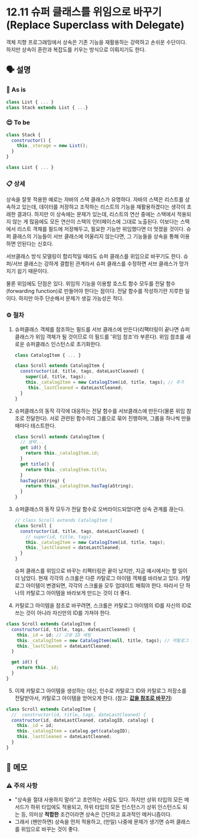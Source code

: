 # 12.11 슈퍼 클래스를 위임으로 바꾸기 (Replace Superclass with Delegate)

객체 지향 프로그래밍에서 상속은 기존 기능을 재활용하는 강력하고 손쉬운 수단이다. 하지만 상속이 혼란과 복잡도를 키우는 방식으로 이뤄지기도 한다.

## 🗣 설명

### 🧐 As is

```jsx
class List { ... }
class Stack extends List { ...}
```

### 😍 To be

```jsx
class Stack {
  constructor() {
    this._storage = new List();
  }
}

class List { ... }
```

### 📋 상세

상속을 잘못 적용한 예로는 자바의 스택 클래스가 유명하다. 자바의 스택은 리스트를 상속하고 있는데, 데이터를 저장하고 조작하는 리스트의 기능을 재활용하겠다는 생각이 초래한 결과다. 하지만 이 상속에는 문제가 있는데, 리스트의 연산 중에는 스택에서 적용되지 않는 게 많음에도 모든 연산이 스택의 인터페이스에 그대로 노출된다. 이보다는 스택에서 리스트 객체를 필드에 저장해두고, 필요한 기능만 위임했다면 더 멋졌을 것이다. 슈퍼 클래스의 기능들이 서브 클래스에 어울리지 않는다면, 그 기능들을 상속을 통해 이용하면 안된다는 신호다.

서브클래스 방식 모델링이 합리적일 때라도 슈퍼 클래스를 위임으로 바꾸기도 한다. 슈퍼/서브 클래스는 강하게 결합된 관계라서 슈퍼 클래스를 수정하면 서브 클래스가 망가지기 쉽기 때문이다.

물론 위임에도 단점은 있다. 위임의 기능을 이용할 호스트 함수 모두를 전달 함수(forwarding function)로 만들어야 한다는 점이다. 전달 함수를 작성하기란 지루한 일이다. 하지만 아주 단순해서 문제가 생길 가능성은 적다.

### ⚙️ 절차

1. 슈퍼클래스 객체를 참조하는 필드를 서브 클래스에 만든다(리팩터링이 끝나면 슈퍼 클래스가 위임 객체가 될 것이므로 이 필드를 '위임 참조'라 부른다). 위임 참조를 새로운 슈퍼클래스 인스턴스로 초기화한다.

   ```jsx
   class CatalogItem { ... }

   class Scroll extends CatalogItem {
     constructor(id, title, tags, dateLastCleaned) {
       super(id, title, tags);
       this._catalogItem = new CatalogItem(id, title, tags); // 추가
   		this._lastCleaned = dateLastCleaned;
     }
   }
   ```

2. 슈퍼클래스의 동작 각각에 대응하는 전달 함수를 서브클래스에 만든다(물론 위임 참조로 전달한다). 서로 관련된 함수끼리 그룹으로 묶어 진행하며, 그룹을 하나씩 만들 때마다 테스트한다.

   ```jsx
   class Scroll extends CatalogItem {
     // 생략...
     get id() {
       return this._catalogItem.id;
     }
     get title() {
       return this._catalogItem.title;
     }
     hasTag(aString) {
       return this._catalogItem.hasTag(aString);
     }
   }
   ```

3. 슈퍼클래스의 동작 모두가 전달 함수로 오버라이드되었다면 상속 관계를 끊는다.

   ```jsx
   // class Scroll extends CatalogItem {
   class Scroll {
     constructor(id, title, tags, dateLastCleaned) {
       // super(id, title, tags)
       this._catalogItem = new CatalogItem(id, title, tags);
       this._lastCleaned = dateLastCleaned;
     }
   }
   ```

   슈퍼 클래스를 위임으로 바꾸는 리팩터링은 끝이 났지만, 지금 예시에서는 할 일이 더 남았다. 현재 각각의 스크롤은 다른 카탈로그 아이템 객체를 바라보고 있다. 카탈로그 아이템이 변경되면, 각각의 스크롤을 모두 업데이트 해줘야 한다. 따라서 단 하나의 카탈로그 아이템을 바라보게 만드는 것이 더 좋다.

4. 카탈로그 아이템을 참조로 바꾸려면, 스크롤은 카탈로그 아이템의 ID를 자신의 ID로 쓰는 것이 아니라 자신만의 ID를 가져야 한다.

```jsx
class Scroll extends CatalogItem {
  constructor(id, title, tags, dateLastCleaned) {
    this._id = id; // 고유 ID 세팅
    this._catalogItem = new CatalogItem(null, title, tags); // 카탈로그 ID로 null 전달
    this._lastCleaned = dateLastCleaned;
  }

  get id() {
    return this._id;
  }
}
```

5. 이제 카탈로그 아이템을 생성하는 대신, 인수로 카탈로그 ID와 카탈로그 저장소를 전달받아서, 카탈로그 아이템을 얻어오게 한다. (참고: [**값을 참조로 바꾸기**](./change-value-to-reference.md))

```jsx
class Scroll extends CatalogItem {
  //  constructor(id, title, tags, dateLastCleaned) {
  constructor(id, dateLastCleaned, catalogID, catalog) {
    this._id = id;
    this._catalogItem = catalog.get(catalogID);
    this._lastCleaned = dateLastCleaned;
  }
}
```

## 📝 메모

### ⚠️ 주의 사항

- "상속을 절대 사용하지 말라"고 조언하는 사람도 있다. 하지만 상위 타입의 모든 메서드가 하위 타입에도 적용되고, 하위 타입의 모든 인스턴스가 상위 인스턴스도 되는 등, 의미상 **적합한** 조건이라면 상속은 간단하고 효과적인 메커니즘이다.
- 그래서 (왠만하면) 상속을 먼저 적용하고, (만일) 나중에 문제가 생기면 슈퍼 클래스를 위임으로 바꾸는 것이 좋다.
